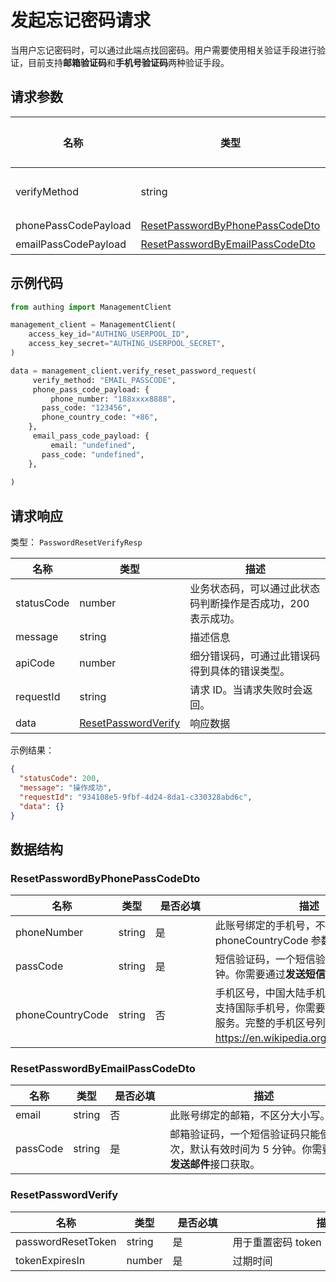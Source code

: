 # 发起忘记密码请求

<!--
  警告⚠️：
  不要直接修改该文档，
  https://github.com/Authing/authing-docs-factory
  使用该项目进行生成
-->

<LastUpdated />

当用户忘记密码时，可以通过此端点找回密码。用户需要使用相关验证手段进行验证，目前支持**邮箱验证码**和**手机号验证码**两种验证手段。

## 请求参数

| 名称 | 类型 | <div style="width:80px">是否必填</div> | 默认值 | <div style="width:300px">描述</div> | <div style="width:200px"></div>示例值</div> |
| ---- | ---- | ---- | ---- | ---- | ---- |
| verifyMethod | string | 是 | - | 忘记密码请求使用的验证手段：<br>- `EMAIL_PASSCODE`: 通过邮箱验证码进行验证，当前只支持这种验证方式。<br>      | `EMAIL_PASSCODE` |
| phonePassCodePayload | <a href="#ResetPasswordByPhonePassCodeDto">ResetPasswordByPhonePassCodeDto</a> | 否 | - | 使用手机号验证码验证的数据  |  |
| emailPassCodePayload | <a href="#ResetPasswordByEmailPassCodeDto">ResetPasswordByEmailPassCodeDto</a> | 否 | - | 使用邮箱验证码验证的数据  |  |


## 示例代码
```py
from authing import ManagementClient

management_client = ManagementClient(
    access_key_id="AUTHING_USERPOOL_ID",
    access_key_secret="AUTHING_USERPOOL_SECRET",
)

data = management_client.verify_reset_password_request(
     verify_method: "EMAIL_PASSCODE",
     phone_pass_code_payload: {
         phone_number: "188xxxx8888",
       pass_code: "123456",
       phone_country_code: "+86",
    },
     email_pass_code_payload: {
         email: "undefined",
       pass_code: "undefined",
    },
  
)
```


## 请求响应

类型： `PasswordResetVerifyResp`

| 名称 | 类型 | 描述 |
| ---- | ---- | ---- |
| statusCode | number | 业务状态码，可以通过此状态码判断操作是否成功，200 表示成功。 |
| message | string | 描述信息 |
| apiCode | number | 细分错误码，可通过此错误码得到具体的错误类型。 |
| requestId | string | 请求 ID。当请求失败时会返回。 |
| data | <a href="#ResetPasswordVerify">ResetPasswordVerify</a> | 响应数据 |



示例结果：

```json
{
  "statusCode": 200,
  "message": "操作成功",
  "requestId": "934108e5-9fbf-4d24-8da1-c330328abd6c",
  "data": {}
}
```

## 数据结构


### <a id="ResetPasswordByPhonePassCodeDto"></a> ResetPasswordByPhonePassCodeDto

| 名称 | 类型 | <div style="width:80px">是否必填</div> | <div style="width:300px">描述</div> | <div style="width:200px">示例值</div> |
| ---- |  ---- | ---- | ---- | ---- |
| phoneNumber | string | 是 | 此账号绑定的手机号，不带区号。如果是国外手机号，请在 phoneCountryCode 参数中指定区号。   |  `188xxxx8888` |
| passCode | string | 是 | 短信验证码，一个短信验证码只能使用一次，有效时间为一分钟。你需要通过**发送短信**接口获取。   |  `123456` |
| phoneCountryCode | string | 否 | 手机区号，中国大陆手机号可不填。Authing 短信服务暂不内置支持国际手机号，你需要在 Authing 控制台配置对应的国际短信服务。完整的手机区号列表可参阅 https://en.wikipedia.org/wiki/List_of_country_calling_codes。   |  `+86` |


### <a id="ResetPasswordByEmailPassCodeDto"></a> ResetPasswordByEmailPassCodeDto

| 名称 | 类型 | <div style="width:80px">是否必填</div> | <div style="width:300px">描述</div> | <div style="width:200px">示例值</div> |
| ---- |  ---- | ---- | ---- | ---- |
| email | string | 否 | 此账号绑定的邮箱，不区分大小写。   |  |
| passCode | string | 是 | 邮箱验证码，一个短信验证码只能使用一次，默认有效时间为 5 分钟。你需要通过**发送邮件**接口获取。   |  |


### <a id="ResetPasswordVerify"></a> ResetPasswordVerify

| 名称 | 类型 | <div style="width:80px">是否必填</div> | <div style="width:300px">描述</div> | <div style="width:200px">示例值</div> |
| ---- |  ---- | ---- | ---- | ---- |
| passwordResetToken | string | 是 | 用于重置密码 token   |  |
| tokenExpiresIn | number | 是 | 过期时间   |  |


